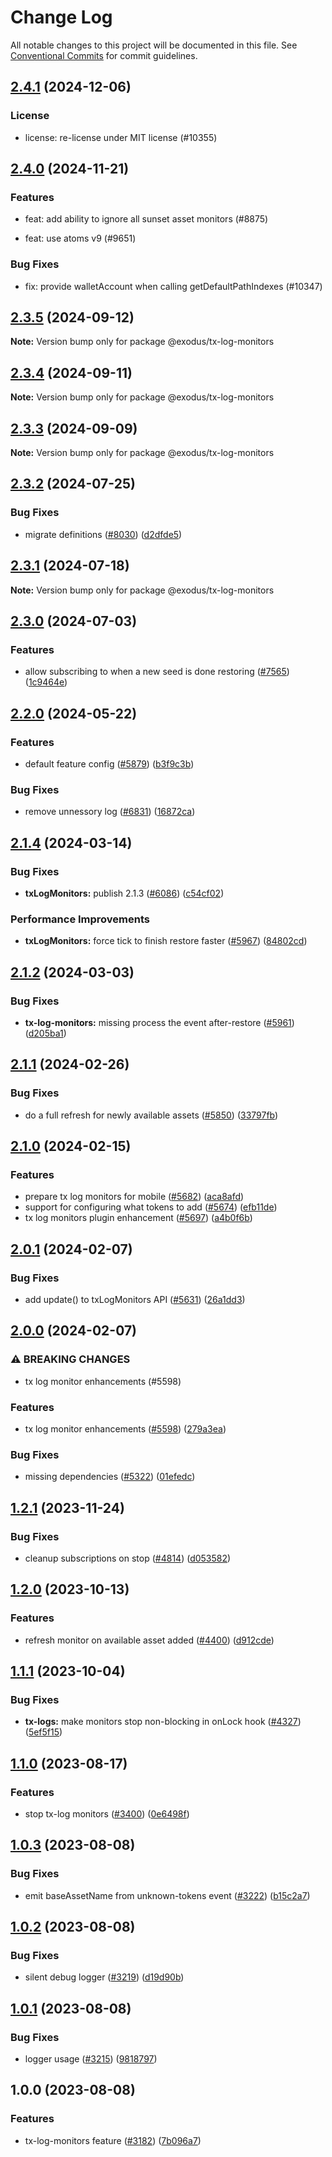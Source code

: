 # Change Log

All notable changes to this project will be documented in this file.
See [Conventional Commits](https://conventionalcommits.org) for commit guidelines.

## [2.4.1](https://github.com/ExodusMovement/exodus-hydra/compare/@exodus/tx-log-monitors@2.4.0...@exodus/tx-log-monitors@2.4.1) (2024-12-06)

### License

- license: re-license under MIT license (#10355)

## [2.4.0](https://github.com/ExodusMovement/exodus-hydra/compare/@exodus/tx-log-monitors@2.3.5...@exodus/tx-log-monitors@2.4.0) (2024-11-21)

### Features

- feat: add ability to ignore all sunset asset monitors (#8875)

- feat: use atoms v9 (#9651)

### Bug Fixes

- fix: provide walletAccount when calling getDefaultPathIndexes (#10347)

## [2.3.5](https://github.com/ExodusMovement/exodus-hydra/compare/@exodus/tx-log-monitors@2.3.4...@exodus/tx-log-monitors@2.3.5) (2024-09-12)

**Note:** Version bump only for package @exodus/tx-log-monitors

## [2.3.4](https://github.com/ExodusMovement/exodus-hydra/compare/@exodus/tx-log-monitors@2.3.3...@exodus/tx-log-monitors@2.3.4) (2024-09-11)

**Note:** Version bump only for package @exodus/tx-log-monitors

## [2.3.3](https://github.com/ExodusMovement/exodus-hydra/compare/@exodus/tx-log-monitors@2.3.2...@exodus/tx-log-monitors@2.3.3) (2024-09-09)

**Note:** Version bump only for package @exodus/tx-log-monitors

## [2.3.2](https://github.com/ExodusMovement/exodus-hydra/compare/@exodus/tx-log-monitors@2.3.1...@exodus/tx-log-monitors@2.3.2) (2024-07-25)

### Bug Fixes

- migrate definitions ([#8030](https://github.com/ExodusMovement/exodus-hydra/issues/8030)) ([d2dfde5](https://github.com/ExodusMovement/exodus-hydra/commit/d2dfde55dfa843eb52842f64b3aac3a6f9a59069))

## [2.3.1](https://github.com/ExodusMovement/exodus-hydra/compare/@exodus/tx-log-monitors@2.3.0...@exodus/tx-log-monitors@2.3.1) (2024-07-18)

**Note:** Version bump only for package @exodus/tx-log-monitors

## [2.3.0](https://github.com/ExodusMovement/exodus-hydra/compare/@exodus/tx-log-monitors@2.2.0...@exodus/tx-log-monitors@2.3.0) (2024-07-03)

### Features

- allow subscribing to when a new seed is done restoring ([#7565](https://github.com/ExodusMovement/exodus-hydra/issues/7565)) ([1c9464e](https://github.com/ExodusMovement/exodus-hydra/commit/1c9464e8a9e1aafb6a9ebb5e9567ab33de6f2e33))

## [2.2.0](https://github.com/ExodusMovement/exodus-hydra/compare/@exodus/tx-log-monitors@2.1.4...@exodus/tx-log-monitors@2.2.0) (2024-05-22)

### Features

- default feature config ([#5879](https://github.com/ExodusMovement/exodus-hydra/issues/5879)) ([b3f9c3b](https://github.com/ExodusMovement/exodus-hydra/commit/b3f9c3bfba3e3e059b3d189e17e82d6892da1301))

### Bug Fixes

- remove unnessory log ([#6831](https://github.com/ExodusMovement/exodus-hydra/issues/6831)) ([16872ca](https://github.com/ExodusMovement/exodus-hydra/commit/16872cad230d32916d25e92be00ab3b2de4cb0a8))

## [2.1.4](https://github.com/ExodusMovement/exodus-hydra/compare/@exodus/tx-log-monitors@2.1.2...@exodus/tx-log-monitors@2.1.4) (2024-03-14)

### Bug Fixes

- **txLogMonitors:** publish 2.1.3 ([#6086](https://github.com/ExodusMovement/exodus-hydra/issues/6086)) ([c54cf02](https://github.com/ExodusMovement/exodus-hydra/commit/c54cf025100b7ed8157806b9351a894d4ba17bde))

### Performance Improvements

- **txLogMonitors:** force tick to finish restore faster ([#5967](https://github.com/ExodusMovement/exodus-hydra/issues/5967)) ([84802cd](https://github.com/ExodusMovement/exodus-hydra/commit/84802cd720d09a980a48f7413842d798976841d3))

## [2.1.2](https://github.com/ExodusMovement/exodus-hydra/compare/@exodus/tx-log-monitors@2.1.1...@exodus/tx-log-monitors@2.1.2) (2024-03-03)

### Bug Fixes

- **tx-log-monitors:** missing process the event after-restore ([#5961](https://github.com/ExodusMovement/exodus-hydra/issues/5961)) ([d205ba1](https://github.com/ExodusMovement/exodus-hydra/commit/d205ba140f7a25cd31d85db4204c7cf85ff44c7f))

## [2.1.1](https://github.com/ExodusMovement/exodus-hydra/compare/@exodus/tx-log-monitors@2.1.0...@exodus/tx-log-monitors@2.1.1) (2024-02-26)

### Bug Fixes

- do a full refresh for newly available assets ([#5850](https://github.com/ExodusMovement/exodus-hydra/issues/5850)) ([33797fb](https://github.com/ExodusMovement/exodus-hydra/commit/33797fb8699c47ccd856cad11ab3fe5707d80ebb))

## [2.1.0](https://github.com/ExodusMovement/exodus-hydra/compare/@exodus/tx-log-monitors@2.0.1...@exodus/tx-log-monitors@2.1.0) (2024-02-15)

### Features

- prepare tx log monitors for mobile ([#5682](https://github.com/ExodusMovement/exodus-hydra/issues/5682)) ([aca8afd](https://github.com/ExodusMovement/exodus-hydra/commit/aca8afdc678f4bcee597db8b487a39b0f6654b7d))
- support for configuring what tokens to add ([#5674](https://github.com/ExodusMovement/exodus-hydra/issues/5674)) ([efb11de](https://github.com/ExodusMovement/exodus-hydra/commit/efb11de0ddb81f625c570a36a58ff30ead5c4933))
- tx log monitors plugin enhancement ([#5697](https://github.com/ExodusMovement/exodus-hydra/issues/5697)) ([a4b0f6b](https://github.com/ExodusMovement/exodus-hydra/commit/a4b0f6b4f6f316abe22d49b3af1a745324a02e9b))

## [2.0.1](https://github.com/ExodusMovement/exodus-hydra/compare/@exodus/tx-log-monitors@2.0.0...@exodus/tx-log-monitors@2.0.1) (2024-02-07)

### Bug Fixes

- add update() to txLogMonitors API ([#5631](https://github.com/ExodusMovement/exodus-hydra/issues/5631)) ([26a1dd3](https://github.com/ExodusMovement/exodus-hydra/commit/26a1dd32e86817c6d63fdc3af2aeb6ca6a420750))

## [2.0.0](https://github.com/ExodusMovement/exodus-hydra/compare/@exodus/tx-log-monitors@1.2.1...@exodus/tx-log-monitors@2.0.0) (2024-02-07)

### ⚠ BREAKING CHANGES

- tx log monitor enhancements (#5598)

### Features

- tx log monitor enhancements ([#5598](https://github.com/ExodusMovement/exodus-hydra/issues/5598)) ([279a3ea](https://github.com/ExodusMovement/exodus-hydra/commit/279a3ea720a5eb5c942d722247001d58edbe3e72))

### Bug Fixes

- missing dependencies ([#5322](https://github.com/ExodusMovement/exodus-hydra/issues/5322)) ([01efedc](https://github.com/ExodusMovement/exodus-hydra/commit/01efedc7508fb14925277fdcd388afb721ac3dd1))

## [1.2.1](https://github.com/ExodusMovement/exodus-hydra/compare/@exodus/tx-log-monitors@1.2.0...@exodus/tx-log-monitors@1.2.1) (2023-11-24)

### Bug Fixes

- cleanup subscriptions on stop ([#4814](https://github.com/ExodusMovement/exodus-hydra/issues/4814)) ([d053582](https://github.com/ExodusMovement/exodus-hydra/commit/d0535826c2023dd4d3273b367bbcc5cca6e4bb95))

## [1.2.0](https://github.com/ExodusMovement/exodus-hydra/compare/@exodus/tx-log-monitors@1.1.1...@exodus/tx-log-monitors@1.2.0) (2023-10-13)

### Features

- refresh monitor on available asset added ([#4400](https://github.com/ExodusMovement/exodus-hydra/issues/4400)) ([d912cde](https://github.com/ExodusMovement/exodus-hydra/commit/d912cde063e9b3ff674f378e80ee5edbc9f2abfb))

## [1.1.1](https://github.com/ExodusMovement/exodus-hydra/compare/@exodus/tx-log-monitors@1.1.0...@exodus/tx-log-monitors@1.1.1) (2023-10-04)

### Bug Fixes

- **tx-logs:** make monitors stop non-blocking in onLock hook ([#4327](https://github.com/ExodusMovement/exodus-hydra/issues/4327)) ([5ef5f15](https://github.com/ExodusMovement/exodus-hydra/commit/5ef5f151b2fe4ab84e290e17849986a74f8ea375))

## [1.1.0](https://github.com/ExodusMovement/exodus-hydra/compare/@exodus/tx-log-monitors@1.0.3...@exodus/tx-log-monitors@1.1.0) (2023-08-17)

### Features

- stop tx-log monitors ([#3400](https://github.com/ExodusMovement/exodus-hydra/issues/3400)) ([0e6498f](https://github.com/ExodusMovement/exodus-hydra/commit/0e6498fd45ea16460f599173fd362cd758360656))

## [1.0.3](https://github.com/ExodusMovement/exodus-hydra/compare/@exodus/tx-log-monitors@1.0.2...@exodus/tx-log-monitors@1.0.3) (2023-08-08)

### Bug Fixes

- emit baseAssetName from unknown-tokens event ([#3222](https://github.com/ExodusMovement/exodus-hydra/issues/3222)) ([b15c2a7](https://github.com/ExodusMovement/exodus-hydra/commit/b15c2a7198e2b79dd6d19e692ebfea58935ed0ff))

## [1.0.2](https://github.com/ExodusMovement/exodus-hydra/compare/@exodus/tx-log-monitors@1.0.1...@exodus/tx-log-monitors@1.0.2) (2023-08-08)

### Bug Fixes

- silent debug logger ([#3219](https://github.com/ExodusMovement/exodus-hydra/issues/3219)) ([d19d90b](https://github.com/ExodusMovement/exodus-hydra/commit/d19d90b7bd280ad204de88555b33360d22f362d8))

## [1.0.1](https://github.com/ExodusMovement/exodus-hydra/compare/@exodus/tx-log-monitors@1.0.0...@exodus/tx-log-monitors@1.0.1) (2023-08-08)

### Bug Fixes

- logger usage ([#3215](https://github.com/ExodusMovement/exodus-hydra/issues/3215)) ([9818797](https://github.com/ExodusMovement/exodus-hydra/commit/98187977b1a649628c3ef6338f8a671ab17806f6))

## 1.0.0 (2023-08-08)

### Features

- tx-log-monitors feature ([#3182](https://github.com/ExodusMovement/exodus-hydra/issues/3182)) ([7b096a7](https://github.com/ExodusMovement/exodus-hydra/commit/7b096a71fd75acb7d279d363d6751c9378310086))
